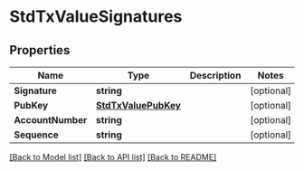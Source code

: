# StdTxValueSignatures

## Properties

Name | Type | Description | Notes
------------ | ------------- | ------------- | -------------
**Signature** | **string** |  | [optional] 
**PubKey** | [**StdTxValuePubKey**](StdTx_value_pub_key.md) |  | [optional] 
**AccountNumber** | **string** |  | [optional] 
**Sequence** | **string** |  | [optional] 

[[Back to Model list]](../README.md#documentation-for-models) [[Back to API list]](../README.md#documentation-for-api-endpoints) [[Back to README]](../README.md)


